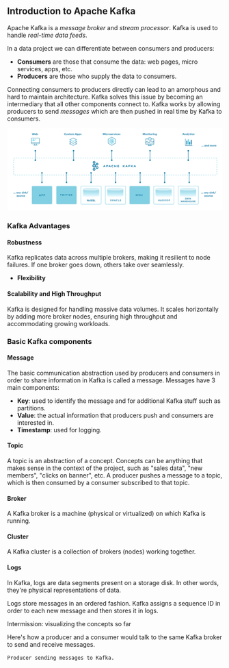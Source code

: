 ## Introduction to Apache Kafka
Apache Kafka is a *message broker* and *stream processor*. Kafka is used to handle *real-time data feeds*.

In a data project we can differentiate between consumers and producers:
- **Consumers** are those that consume the data: web pages, micro services, apps, etc.
- **Producers** are those who supply the data to consumers.

Connecting consumers to producers directly can lead to an amorphous and hard to maintain architecture. Kafka solves this issue by becoming an intermediary that all other components connect to. Kafka works by allowing producers to send *messages* which are then pushed in real time by Kafka to consumers.

![alt text](images/what_is_kafka_and_how_does_it_work.png)

### Kafka Advantages
#### **Robustness**
Kafka replicates data across multiple brokers, making it resilient to node failures. If one broker goes down, others take over seamlessly.
- **Flexibility**
#### **Scalability and High Throughput**
Kafka is designed for handling massive data volumes. It scales horizontally by adding more broker nodes, ensuring high throughput and accommodating growing workloads.

### Basic Kafka components
#### **Message**
The basic communication abstraction used by producers and consumers in order to share information in Kafka is called a message. Messages have 3 main components:
- **Key**: used to identify the message and for additional Kafka stuff such as partitions.
- **Value**: the actual information that producers push and consumers are interested in.
- **Timestamp**: used for logging.

#### **Topic**
A topic is an abstraction of a concept. Concepts can be anything that makes sense in the context of the project, such as "sales data", "new members", "clicks on banner", etc. A producer pushes a message to a topic, which is then consumed by a consumer subscribed to that topic.

#### **Broker**
A Kafka broker is a machine (physical or virtualized) on which Kafka is running. 

#### **Cluster**
A Kafka cluster is a collection of brokers (nodes) working together.

#### **Logs**
In Kafka, logs are data segments present on a storage disk. In other words, they're physical representations of data.

Logs store messages in an ordered fashion. Kafka assigns a sequence ID in order to each new message and then stores it in logs.


Intermission: visualizing the concepts so far

Here's how a producer and a consumer would talk to the same Kafka broker to send and receive messages.

    Producer sending messages to Kafka.
